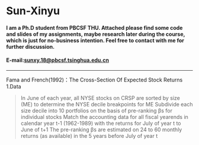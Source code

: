 # Sun-Xinyu
#### I am a Ph.D student from PBCSF THU. Attached please find some code and slides of my assignments, maybe research later during the course, which is just for no-business intention. Feel free to contact with me for further discussion.
#### E-mail:sunxy.18@pbcsf.tsinghua.edu.cn
********************************
Fama and French(1992)：The Cross-Section Of Expected Stock Returns
1.Data
>In June of each year, all NYSE stocks on CRSP are sorted by size (ME) to determine the NYSE decile breakpoints for ME
>Subdivide each size decile into 10 portfolios on the basis of pre-ranking βs for individual stocks
>Match the accounting data for all fiscal yearends in calendar year t-1 (1962-1989) with the returns for July of year t to June of t+1
>The pre-ranking βs are estimated on 24 to 60 monthly returns (as available) in the 5 years before July of year t
